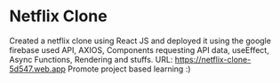 # Netflix Clone
Created a netflix clone using React JS and deployed it using the google firebase 
used API, AXIOS, Components requesting API data, useEffect, Async Functions, Rendering and stuffs.
URL: https://netflix-clone-5d547.web.app
Promote project based learning :)
